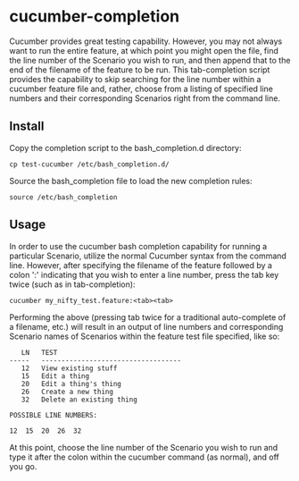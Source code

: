 # cucumber-completion

Cucumber provides great testing capability. However, you may not always want to run the entire feature, at which point you might open the file, find the line number of the Scenario you wish to run, and then append that to the end of the filename of the feature to be run. This tab-completion script provides the capability to skip searching for the line number within a cucumber feature file and, rather, choose from a listing of specified line numbers and their corresponding Scenarios right from the command line.

Install
--------

Copy the completion script to the bash_completion.d directory:

    cp test-cucumber /etc/bash_completion.d/

Source the bash_completion file to load the new completion rules:

    source /etc/bash_completion

Usage
--------
In order to use the cucumber bash completion capability for running a particular Scenario, utilize the normal Cucumber syntax from the command line. However, after specifying the filename of the feature followed by a colon ':' indicating that you wish to enter a line number, press the tab key twice (such as in tab-completion):

    cucumber my_nifty_test.feature:<tab><tab>

Performing the above (pressing tab twice for a traditional auto-complete of a filename, etc.) will result in an output of line numbers and corresponding Scenario names of Scenarios within the feature test file specified, like so:

       LN   TEST
    -----   -----------------------------------
       12   View existing stuff
       15   Edit a thing
       20   Edit a thing's thing
       26   Create a new thing
       32   Delete an existing thing

    POSSIBLE LINE NUMBERS:

    12  15  20  26  32

At this point, choose the line number of the Scenario you wish to run and type it after the colon within the cucumber command (as normal), and off you go.
